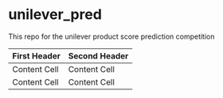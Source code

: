 # unilever_pred
This repo for the unilever product score prediction competition

First Header  | Second Header
------------- | -------------
Content Cell  | Content Cell
Content Cell  | Content Cell
